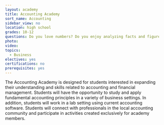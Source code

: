 ```yaml
---
layout: academy
title: Accounting Academy
sort_name: Accounting
sidebar_view: no
location: high school
grades: 10-12
questions: Do you love numbers? Do you enjoy analyzing facts and figures?
photo:
video:
topics:
  - Business
electives: yes
certifications: no
prerequisites: yes
---
```


The Accounting Academy is designed for students interested in expanding their understanding and skills related to accounting and financial management. Students will have the opportunity to study and apply fundamental accounting principles in a variety of business settings. In addition, students will work in a lab setting using current accounting software. Students will connect with professionals in the local accounting community and participate in activities created exclusively for academy members.
